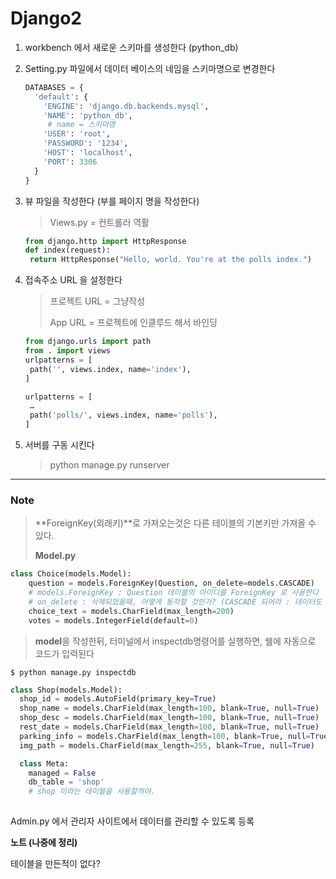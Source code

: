 # Django2

1. workbench 에서 새로운 스키마를 생성한다 (python_db)

2. Setting.py 파일에서 데이터 베이스의 네임을 스키마명으로 변경한다

   ```python
   DATABASES = {
     'default': {
       'ENGINE': 'django.db.backends.mysql',
       'NAME': 'python_db',
        # name = 스키마명
       'USER': 'root',
       'PASSWORD': '1234',
       'HOST': 'localhost',
       'PORT': 3306
     }
   }
   ```

3. 뷰 파일을 작성한다 (부를 페이지 명을 작성한다)

   > Views.py = 컨트롤러 역활

   ```python
   from django.http import HttpResponse
   def index(request):
    return HttpResponse("Hello, world. You're at the polls index.")
   ```

   

4. 접속주소 URL 을 설정한다

   > 프로젝트 URL = 그냥작성
   >
   > App URL = 프로젝트에 인클루드 해서 바인딩

   ```python
   from django.urls import path
   from . import views
   urlpatterns = [
    path('', views.index, name='index'),
   ]
   ```

   ```python
   urlpatterns = [
    …
    path('polls/', views.index, name='polls'),
   ]
   ```

   

5. 서버를 구동 시킨다

   >  python manage.py runserver

   



---



### Note

> **ForeignKey(외래키)**로 가져오는것은 다른 테이블의 기본키만 가져올 수 있다.
>
> **Model.py**

```python
class Choice(models.Model):
    question = models.ForeignKey(Question, on_delete=models.CASCADE)
    # models.ForeignKey : Question 테이블의 아이디를 ForeignKey 로 사용한다 
    # on_delete : 삭제되었을때, 어떻게 동작할 것인가? (CASCADE 되어라 : 데이터도 같이 삭제 되어라)  
    choice_text = models.CharField(max_length=200)
    votes = models.IntegerField(default=0)
```



> **model**을 작성한뒤, 터미널에서 inspectdb명령어를 실행하면, 쉘에 자동으로 코드가 입력된다

```shell
$ python manage.py inspectdb
```

```python
class Shop(models.Model):
  shop_id = models.AutoField(primary_key=True)
  shop_name = models.CharField(max_length=100, blank=True, null=True)
  shop_desc = models.CharField(max_length=100, blank=True, null=True)
  rest_date = models.CharField(max_length=100, blank=True, null=True)
  parking_info = models.CharField(max_length=100, blank=True, null=True)
  img_path = models.CharField(max_length=255, blank=True, null=True)

  class Meta:
    managed = False
    db_table = 'shop'
    # shop 이라는 테이블을 사용할꺼야.
          
```



Admin.py 에서 관리자 사이트에서 데이터를 관리할 수 있도록 등록

**노트 (나중에 정리)**

테이블을 만든적이 없다?